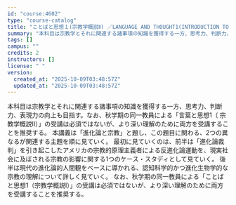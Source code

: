 ```yaml
---
id: "course:4602"
type: "course-catalog"
title: "ことばと思想１(宗教学概説Ⅱ) ／LANGUAGE AND THOUGHT1(INTRODUCTION TO RELIGIOUS STUDIES II)"
summary: "本科目は宗教学とそれに関連する諸事項の知識を獲得する一方、思考力、判断力、表現力の向上も目指す。なお、秋学期の同一教員による「言葉と思想1（ 宗教学概説II）」の受講は必須ではないが、より深い理解のために両方を受講することを推奨する。 本講…"
tags: []
campus: ""
credits: 2
instructors: []
license: " "
version:
  created_at: "2025-10-09T03:48:57Z"
  updated_at: "2025-10-09T03:48:57Z"
---
```


本科目は宗教学とそれに関連する諸事項の知識を獲得する一方、思考力、判断力、表現力の向上も目指す。なお、秋学期の同一教員による「言葉と思想1（ 宗教学概説II）」の受講は必須ではないが、より深い理解のために両方を受講することを推奨する。 本講義は「進化論と宗教」と題し、この題目に関わる、2つの異なるが関連する主題を順に見ていく。 最初に見ていくのは、前半は「進化論裁判」を引き起こしたアメリカの宗教的原理主義者による反進化論運動を、現実社会に及ぼされる宗教の影響に関する1つのケース・スタディとして見ていく。 後半は現代の進化論的人間観をベースに導かれる、認知科学的かつ進化生物学的な宗教の理解について詳しく見ていく。 なお、秋学期の同一教員による「ことばと思想1（宗教学概説I）」の受講は必須ではないが、より深い理解のために両方を受講することを推奨する。

